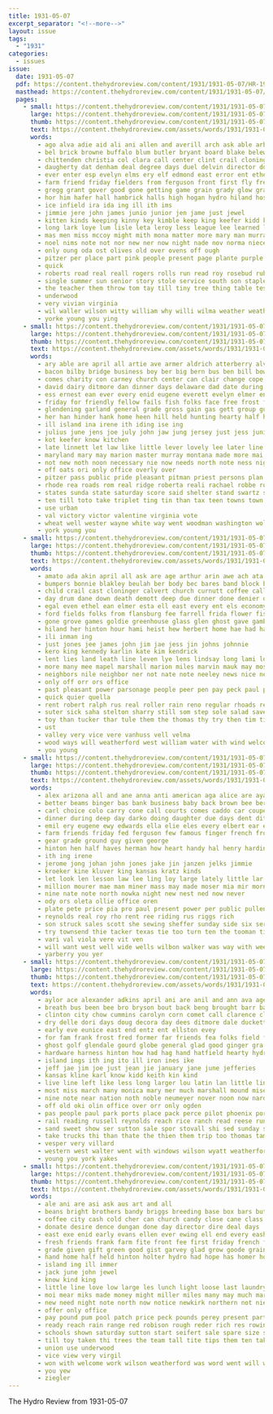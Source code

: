 ```yaml
---
title: 1931-05-07
excerpt_separator: "<!--more-->"
layout: issue
tags:
  - "1931"
categories:
  - issues
issue:
  date: 1931-05-07
  pdf: https://content.thehydroreview.com/content/1931/1931-05-07/HR-1931-05-07.pdf
  masthead: https://content.thehydroreview.com/content/1931/1931-05-07/masthead/HR-1931-05-07.jpg
  pages:
    - small: https://content.thehydroreview.com/content/1931/1931-05-07/small/HR-1931-05-07-01.jpg
      large: https://content.thehydroreview.com/content/1931/1931-05-07/large/HR-1931-05-07-01.jpg
      thumb: https://content.thehydroreview.com/content/1931/1931-05-07/thumbnails/HR-1931-05-07-01.jpg
      text: https://content.thehydroreview.com/assets/words/1931/1931-05-07/HR-1931-05-07-01.txt
      words:
        - ago alva adie aid ali ani allen and averill arch ask able arbes alfred are all
        - bel brick browne buffalo blum butler bryant board blake belew brought bridge bea both business been bride but batel back bradley boys better bill best base ban booth brilliant bandy
        - chittenden christia col clara call center clint crail cloninger calvin clarence clever cheese card cast cecil cook case college clear church chick came cake coffee cox can class collier cherry company christian
        - daugherty dat denham deal degree days duel delvin director down die doll death duty dumas duet dick day desire dew
        - ever enter esp evelyn elms ery elf edmond east error ent ethel earl enid est
        - farm friend friday fielders from ferguson front first fly french felton firm fern flower foote figures force fon frost field fall few fell for fourt
        - gregg grant gover good gone getting game grain grady glow gray george given glass
        - hor him hafer hall hambrick halls high hogan hydro hiland hosey harland had hatt hung harry holt held hubert husband hatfield hot has house harold hand home hes hinton holter her howel hin huge
        - ice infield ira ida ing ill ith ims
        - jimmie jere john james junio junior jen jame just jewel
        - kitten kinds keeping kinny key kimble keep king keefer kidd know
        - long lark loye lum lisle leta leroy less league lee learned linville lucille life loo left lillian like large little lines leola lake luella light lows losing lowell lovely louis lass lew laye lasswell loyal lucile
        - mas men miss mccoy might mith mona matter more mary man murray morning made matters mur market march mai moni most maple minnie may maxton monday marie must much marshall
        - noel nims note not nor new ner now night nade nov norma niece
        - only oung oda ost olives old over ovens off ough
        - pitzer per place part pink people present page plante purple pic plate pitcher pack plant phillips pott pait paper poi patterson pool pies pany plenty pretty
        - quick
        - roberts road real reall rogers rolls run read roy rosebud ruby rent rockhold rustic reading room rowlan rose ross roman rial roles rosy raska rater roge
        - single summer sun senior story stole service south son staples stem signs said stange safe scott state sapien stanley stream stockton sister struck sch school sallie sermon sweet sutton small spor shoulders she shape short smith steels sand straws sane style sunday show subject salle sparks side second solo standard salad spark strike such strong stolen
        - the teacher them throw tom tay till tiny tree thing table tes than thind thornton ture thi times tock thomas teach town trees tumer turner taken taylor then
        - underwood
        - very vivian virginia
        - wil waller wilson witty william why willi wilma weather weathers ward watch write walls week wells want wally williams water white with went was way west wade will well
        - yorke young you ying
    - small: https://content.thehydroreview.com/content/1931/1931-05-07/small/HR-1931-05-07-02.jpg
      large: https://content.thehydroreview.com/content/1931/1931-05-07/large/HR-1931-05-07-02.jpg
      thumb: https://content.thehydroreview.com/content/1931/1931-05-07/thumbnails/HR-1931-05-07-02.jpg
      text: https://content.thehydroreview.com/assets/words/1931/1931-05-07/HR-1931-05-07-02.txt
      words:
        - ary able are april all artie ave armer aldrich atterberry alvin and angel aid ague alexander armstrong altus ago
        - bacon bilby bridge business boy ber big bern bus ben bill bowen bar back both blum but bunkers been better best busi bailey bank breeding basic battle board
        - comes charity con carney church center can clair change cope case congress cupp come carrier cad counter cake city catlett court cada care clara call came cash cannon chief child camp china chas chant corn cream county
        - david dairy ditmore dan dinner days delaware dad date during dolan day dear doing dere done doubt does
        - ess ernest ean ever every enid eugene everett evelyn elmer enter eichelberger ethel
        - friday for friendly fellow fails fish folks face free frost fry falling farms fund from fail fall flow fees friend frank friends flowers faye farmer full farm ford fly fein frances foss few fee far
        - glendening garland general grade gross gain gas gett group guest guess goes games gossett governor good genevieve gay george game golden given gram
        - her han hinder hank home heen hill held hunting hearty half haul hubert horse harris hall harre hoover herndon hold had hydro henry hot hoard huge hard harry high has health hons him hand helen hawley harvey hina homa hey
        - ill island ina irene ith iding ise ing
        - julius june jens joe july john jaw jung jersey just jess junior
        - kot keefer know kitchen
        - late linnett let law like little lever lovely lee later line ley laws last lydia lack leland lime loss lena land louella lemon left leve landis loffer less liverpool lantz loa league large
        - maryland mary may marion master murray montana made more mai mor meri mar maurine must meal man margit moore mustard maxine market mansell major marjorie milley matter much members minnie missouri main miller miss mis mill melba maud monday men massa most mer
        - not new noth noon necessary nie now needs north note ness night notice
        - off oats ori only office overly over
        - pitzer pass public pride pleasant pitman priest persons plan proper pro president perish phil pond phipps promise pete pest present peter plank plett person paul pounds per phoebe piles people part paper price pound ponds
        - rhode rea roads rom real ridge roberta reali rachael robbe ross red rates ridenour roy rie
        - states sunda state saturday score said shelter stand swartz steels smith strong school say spain sperry side set show smoot stream shown schools such scout sharp sang smits supple shantz slagell springs sat sees small southern sick schantz seed sim selling sport simmons see supp sevier second sunday salt
        - ten till toto take triplet ting tin than tax teen towns town the tri ture them try thing table tures triplett tee
        - use urban
        - val victory victor valentine virginia vote
        - wheat well wester wayne white way went woodman washington wolf warn world ward weatherford week willard water west wilbur while wells was worthy weather walton will why wife wil waters wheeler welcome with whitehouse work
        - york young you
    - small: https://content.thehydroreview.com/content/1931/1931-05-07/small/HR-1931-05-07-03.jpg
      large: https://content.thehydroreview.com/content/1931/1931-05-07/large/HR-1931-05-07-03.jpg
      thumb: https://content.thehydroreview.com/content/1931/1931-05-07/thumbnails/HR-1931-05-07-03.jpg
      text: https://content.thehydroreview.com/assets/words/1931/1931-05-07/HR-1931-05-07-03.txt
      words:
        - amato ada akin april all ask are age arthur arin awe ach ata aeh acy ami annie and ane ann able alfred aud aid ates aharon ares ago aug
        - bumpers bonnie blakley beulah ber body bec bares band block blum bethel better ben best bette bae boucher baby banner brake blanche born bates back break barrett been bryant ball buy but bet buckmaster
        - child crail cast cloninger calvert church curnutt coffee call come cedar cavin christia clark con clinton cate class custer company cream cart clarence cure city coes county christian cake came credit colorado constant charles
        - day drum dane down death demott deep due dinner done denier days din ditmore dodge dir duly daughter
        - egal even ethel ean elmer esta ell east every ent els economy eld edith ernest ear ene
        - ford fields folks from flansburg fee farrell frida flower fish fearon fear friday french finley fried foor fast fry for fine fey frank flowers fruit
        - gone grove games goldie greenhouse glass glen ghost gave gambling garman getting gard george grover good gerald german grow ger gur gaur gee gas
        - hiland her hinton hour hami heist hew herbert home hae had haring henry hard homes hess held hamre heath hastings hayden hainline heir hou host haggard hydro heard hudson has
        - ili inman ing
        - just jones jee james john jim jae jess jin johns johnnie
        - kero king kennedy karlin kate kim kendrick
        - lent lies land leath line leven lye lens lindsay long lami lookeba leach last lovely life loa late lei lynch large lyne like leader lyle lewis light lefever lowell league lawless lasley
        - more many mee mapel marshall marion miles marvin mauk may most mal mile millen murphy mineo merle mary mulder mire much miss maul men mex miller mea maye monday mir mellon mins mildred money made
        - neighbors nile neighbor ner not nate note neeley news nice new nie night north norene need
        - only off orr ors office
        - past pleasant power parsonage people peer pen pay peck paul pan pent present par pry
        - quick quier quella
        - rent robert ralph rus real roller rain reno regular rhoads recker rey ren russell richardson rania roy rox ray run route reva rater rich
        - suter sick saha stelton sharry still som step sole salad save spring saturday set service shock saw schoo sister stand scarce sand she son soll sunday stange sutton swe sia steel simple school sunshine speed sir sylvester safe senz shee ser small stan saye spies sane snyder
        - toy than tucker thar tule them the thomas thy try then tim tice thur triplett taki thelma tie thys too
        - ust
        - valley very vice vere vanhuss vell velma
        - wood ways will weatherford west william water with wind welcome wink work walter wall wile wee while win was wykert wilda week well williams worms weather witt weldon wyatt went
        - you young
    - small: https://content.thehydroreview.com/content/1931/1931-05-07/small/HR-1931-05-07-04.jpg
      large: https://content.thehydroreview.com/content/1931/1931-05-07/large/HR-1931-05-07-04.jpg
      thumb: https://content.thehydroreview.com/content/1931/1931-05-07/thumbnails/HR-1931-05-07-04.jpg
      text: https://content.thehydroreview.com/assets/words/1931/1931-05-07/HR-1931-05-07-04.txt
      words:
        - alex arizona all and ane anna anti american aga alice are aya ard
        - better beams binger bas bank business baby back brown bee bernard body bill bloom been bet bert blaine bandy bryan blanch but below bradley bata bernadine bean best blanche
        - carl choice colo carry cone call courts comes caddo car coupe county can city
        - dinner during deep day darko doing daughter due days dent ditmore dathe
        - emil ery eugene ewy edwards ella elie eles every elbert ear eibert economy erne
        - farm friends friday fed ferguson few famous finger french from frank front folks for fisher fleeman fend fam
        - gear grade ground guy given george
        - hinton hen half haves herman how heart handy hal henry harding harder hee hand hydro home her hamilton has handle heidebrecht hood horace henke
        - ith ing irene
        - jerome jong johan john jones jake jin janzen jelks jimmie
        - kroeker kine kluver king kansas kratz kinds
        - let look len lesson law lee ling loy large lately little lar last low longer
        - million mourer mae man miner mass may made moser mia mir morning mildred miller miss meek marcel maurine more mineo monday mee med many
        - nine nate note north nowka night new nest ned now never
        - ody ors oleta ollie office oren
        - plate pete price pia pro paul present power per public pullen place pinch plenty phoenix pan pour phy pea payne phe
        - reynolds real roy rho rent ree riding rus riggs rich
        - son struck sales scott she sewing sheffer sunday side six service shipp study sledge sale sharon second smith see smooth sick seat staples special sutton saturday sells
        - try townsend thie tacker texas tie too turn ten the tooman tindall tah taken them
        - vari val viola vere vit ven
        - will want west well wide wells wilbon walker was way with week wear work wanda witting wife weeks winter
        - yarberry you yer
    - small: https://content.thehydroreview.com/content/1931/1931-05-07/small/HR-1931-05-07-05.jpg
      large: https://content.thehydroreview.com/content/1931/1931-05-07/large/HR-1931-05-07-05.jpg
      thumb: https://content.thehydroreview.com/content/1931/1931-05-07/thumbnails/HR-1931-05-07-05.jpg
      text: https://content.thehydroreview.com/assets/words/1931/1931-05-07/HR-1931-05-07-05.txt
      words:
        - aylor ace alexander adkins april ani are anil and ann ava agent alf angele art aud aid austell all angeles ago
        - breath bus been bee bro bryson bout back beng brought barr baye but bulk belts blum bassler burbank baby brown both boucher beans business busi board better bill big band
        - clinton city chow cummins carolyn corn comet call clarence class come can cover carlisle con cant came cue copper cotton cal company caraway coffee
        - dry delle dori days doug decora day dees ditmore dale duckett dunn doing does dawn deal dutch doris davis daughter dennis dye
        - early eve eunice east end entz ent ellston evey
        - for fam frank frost fred former far friends fea folks field frida fie farm fellow fon first from flake few friday fine foree found friis fare
        - ghost golf glendale gourd globe general glad good ginger gra goes gar guns gather going grow glenn grade gates goode gripe gam gold
        - hardware harness hinton how had hag hand hatfield hearty hydro hooks hubbard her hom henke herman hope home henry hor handsome high hume him hiland hunting hick hing hey has hazel hold harry
        - island ings ith ing ito ill iron ines ike
        - jeff jae jim joe just jean jie january jane june jefferies
        - kansas kline karl know kidd keith kin kind
        - live line left like less long larger lou latin lan little lines let life lot land later luster lay lawton light look laughter los lead large last lewi lew layo lambert lights len late louis lewiston
        - most miss march many monica mary mer much marshall mound mise may must money monty mighty martin moke more monday mail morning million moze miller
        - nine note near nation noth noble neumeyer nover noon now nardin nie new newalla notice nannie naomi not night niece
        - off old oki olin office over orr only ogden
        - pas people paul park ports place pack perce pilot phoenix pork pick present per past plain pic plane plage patter persons power pere
        - rail reading russell reynolds reach rice ranch read reese running rock reek ras rood ruth rank
        - sand sweet show ser sutton sale spor stovall shi sed sunday station sik sun stores springs school santa seem strong stoves saturday see stepp shows smith she south sister sermons stay stockton scott soap sen son store servo service start slemp
        - take trucks thi than thate the thien them trip too thomas tam thad trom till thie tine tea ton train then town tie
        - vesper very villard
        - western west walter went with windows wilson wyatt weatherford write worley window week wil wish ways worlds washington white wheat was will weeks why well while wright wilma world way
        - young you york yakes
    - small: https://content.thehydroreview.com/content/1931/1931-05-07/small/HR-1931-05-07-06.jpg
      large: https://content.thehydroreview.com/content/1931/1931-05-07/large/HR-1931-05-07-06.jpg
      thumb: https://content.thehydroreview.com/content/1931/1931-05-07/thumbnails/HR-1931-05-07-06.jpg
      text: https://content.thehydroreview.com/assets/words/1931/1931-05-07/HR-1931-05-07-06.txt
      words:
        - ale ani are asi ask aus art and all
        - beans bright brothers bandy briggs breeding base box bars but bag best bryant bring boucher been begin bale bein bessie bear bank business boy brought
        - coffee city cash cold cher can church candy close cane class cotton call corn clock cale case christian chi cheap collier cure came creek cream common clara company come cross
        - donate desire dence dungan done day director dire deal days
        - east exe enid early evans ellen ever ewing ell end every eash
        - fresh friends frank farm fite front fee first friday french forty fred felton from finger fair fight for fear
        - grade given gift green good gist garvey glad grow goode grain general goods going
        - hand home half held hinton holter hydro had hope has homer hobart hardware happy her horse hatfield humes
        - island ing ill immer
        - jack june john jewel
        - know kind king
        - little line love low large les lunch light loose last laundry louis levi
        - moi mear miks made money might miller miles many may much marshall meal men market milk must morning most
        - new need night note north now notice newkirk northern not niehues nugent
        - offer only office
        - pay pound pum pool patch price peck pounds perey present part pack pany plane per palace pastor pulling pitzer
        - ready reach rain range red robison rough reder rich res rowin river
        - schools shown saturday sutton start seifert sale spare size spring stanley sack store sunday soon sugar soap style senior standard stance see son show sudan ser seven staples school stains sue service save set sermon station seed south street stover salmon
        - till toy taken thi trees the team tall tite tips them ten take taylor
        - union use underwood
        - vice view very virgil
        - won with welcome work wilson weatherford was word went will williams wilma wedding water white weed well watch west wil wells week why wish wan
        - you yew
        - ziegler
---
```


The Hydro Review from 1931-05-07

<!--more-->

